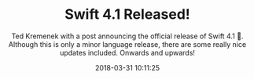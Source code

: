 ---
title: "Swift 4.1 Released!"
subtitle: "Ted Kremenek with a post announcing the official release of Swift 4.1 🚀. Although this is only a minor language release, there are some really nice updates included. Onwards and upwards!"
tags: ["evolution","swift 4.1"]
link: "https://swift.org/blog/swift-4-1-released/"
date: "2018-03-31 10:11:25"
---